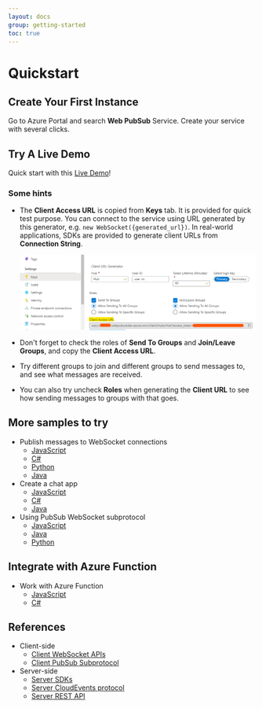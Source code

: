 ```yaml
---
layout: docs
group: getting-started
toc: true
---
```


# Quickstart

## Create Your First Instance

Go to Azure Portal and search **Web PubSub** Service. Create your service with several clicks.

## Try A Live Demo

Quick start with this <a href="https://azure.github.io/azure-webpubsub/demos/clientpubsub" target="_blank">Live Demo</a>!

### Some hints

* The **Client Access URL** is copied from **Keys** tab. It is provided for quick test purpose. You can connect to the service using URL generated by this generator, e.g. `new WebSocket({generated_url})`. In real-world applications, SDKs are provided to generate client URLs from **Connection String**.

    ![Client URL](./../images/portal_client_url.png)

* Don't forget to check the roles of **Send To Groups** and **Join/Leave Groups**, and copy the **Client Access URL**.

* Try different groups to join and different groups to send messages to, and see what messages are received.

* You can also try uncheck **Roles** when generating the **Client URL** to see how sending messages to groups with that goes.

## More samples to try
- Publish messages to WebSocket connections 
    - [JavaScript](./publish-messages/js-publish-message.md)
    - [C#](./publish-messages/csharp-publish-message.md)
    - [Python](./publish-messages/python-publish-message.md)
    - [Java](./publish-messages/java-publish-message.md)
- Create a chat app
    - [JavaScript](./create-a-chat-app/js-handle-events.md)
    - [C#](./create-a-chat-app/csharp-handle-events.md)
    - [Java](./create-a-chat-app/java-handle-events.md)
- Using PubSub WebSocket subprotocol
    - [JavaScript](./using-pubsub-subprotocol/js-work-with-subprotocols.md)
    - [Java](./using-pubsub-subprotocol/java-work-with-subprotocols.md)
    - [Python](./using-pubsub-subprotocol/python-work-with-subprotocols.md)

## Integrate with Azure Function
- Work with Azure Function
    - [JavaScript](./work-with-azure-function/js-work-with-azure-function.md)
    - [C#](./work-with-azure-function/csharp-work-with-azure-function.md)

## References
- Client-side
    - [Client WebSocket APIs](./../references/client-websocket-apis/)
    - [Client PubSub Subprotocol](./../references/pubsub-websocket-subprotocol.md)
- Server-side
    - [Server SDKs](./../references/server-sdks/index.md)
    - [Server CloudEvents protocol](./../references/protocol-cloudevents.md)
    - [Server REST API][rest]


[rest]: https://docs.microsoft.com/rest/api/webpubsub/
